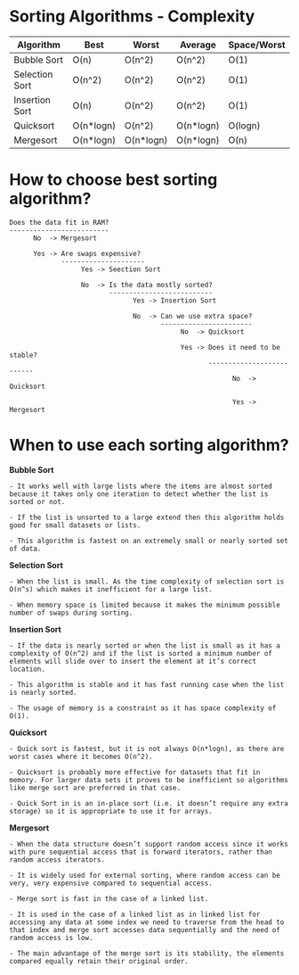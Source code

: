  # Sorting Algorithms - Complexity

|  Algorithm	      |  Best          |  Worst       |  Average     |  Space/Worst  |
|  ---------------  |  ------------  |  ----------  |  ----------  |  -----------  | 
|  Bubble Sort      |  O(n)          |  O(n^2)      |  O(n^2)      |  O(1)         |      
|  Selection Sort   |  O(n^2)        |  O(n^2)      |  O(n^2)      |  O(1)         |         
|  Insertion Sort   |  O(n)          |  O(n^2)      |  O(n^2)      |  O(1)         |           
|  Quicksort        |  O(n*logn)     |  O(n^2)      |  O(n*logn)   |  O(logn)      |               
|  Mergesort        |  O(n*logn)     |  O(n*logn)   |  O(n*logn)   |  O(n)         |         


# How to choose best sorting algorithm?

    Does the data fit in RAM? 
    ------------------------- 
          No  -> Mergesort
   
          Yes -> Are swaps expensive? 
                 ---------------------
                      Yes -> Seection Sort
              
                      No  -> Is the data mostly sorted? 
                             --------------------------
                                   Yes -> Insertion Sort
                          
                                   No  -> Can we use extra space?
                                          -----------------------
                                               No  -> Quicksort
                                       
                                               Yes -> Does it need to be stable? 
                                                      --------------------------
                                                            No  -> Quicksort
                                                    
                                                            Yes -> Mergesort  
                     
                     
# When to use each sorting algorithm?

**Bubble Sort**

```
- It works well with large lists where the items are almost sorted because it takes only one iteration to detect whether the list is sorted or not. 

- If the list is unsorted to a large extend then this algorithm holds good for small datasets or lists.

- This algorithm is fastest on an extremely small or nearly sorted set of data.
```

**Selection Sort**

```
- When the list is small. As the time complexity of selection sort is O(n^s) which makes it inefficient for a large list.

- When memory space is limited because it makes the minimum possible number of swaps during sorting.
```

**Insertion Sort**

```
- If the data is nearly sorted or when the list is small as it has a complexity of O(n^2) and if the list is sorted a minimum number of elements will slide over to insert the element at it’s correct location.

- This algorithm is stable and it has fast running case when the list is nearly sorted.

- The usage of memory is a constraint as it has space complexity of O(1).
```

**Quicksort**

```
- Quick sort is fastest, but it is not always O(n*logn), as there are worst cases where it becomes O(n^2).

- Quicksort is probably more effective for datasets that fit in memory. For larger data sets it proves to be inefficient so algorithms like merge sort are preferred in that case.

- Quick Sort in is an in-place sort (i.e. it doesn’t require any extra storage) so it is appropriate to use it for arrays.
```

**Mergesort**

```
- When the data structure doesn’t support random access since it works with pure sequential access that is forward iterators, rather than random access iterators.

- It is widely used for external sorting, where random access can be very, very expensive compared to sequential access.

- Merge sort is fast in the case of a linked list.

- It is used in the case of a linked list as in linked list for accessing any data at some index we need to traverse from the head to that index and merge sort accesses data sequentially and the need of random access is low.

- The main advantage of the merge sort is its stability, the elements compared equally retain their original order.
```
